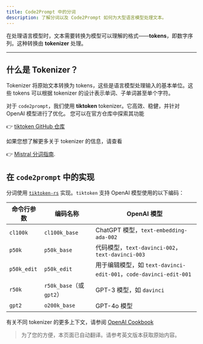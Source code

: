 ```yaml
---
title: Code2Prompt 中的分词
description: 了解分词以及 Code2Prompt 如何为大型语言模型处理文本。
---
```


在处理语言模型时，文本需要转换为模型可以理解的格式——**tokens**，即数字序列。这种转换由 **tokenizer** 处理。

---

## 什么是 Tokenizer？

Tokenizer 将原始文本转换为 tokens，这些是语言模型处理输入的基本单位。这些 tokens 可以根据 tokenizer 的设计表示单词、子单词甚至单个字符。

对于 `code2prompt`，我们使用 **tiktoken** tokenizer。它高效、稳健，并针对 OpenAI 模型进行了优化。
您可以在官方仓库中探索其功能

👉 [tiktoken GitHub 仓库](https://github.com/openai/tiktoken)

如果您想了解更多关于 tokenizer 的信息，请查看

👉 [Mistral 分词指南](https://docs.mistral.ai/guides/tokenization/).

## 在 `code2prompt` 中的实现

分词使用 [`tiktoken-rs`](https://github.com/zurawiki/tiktoken-rs) 实现。`tiktoken` 支持 OpenAI 模型使用的以下编码：

| 命令行参数 | 编码名称           | OpenAI 模型                                                             |
| ---- | ----------------------- | ------------------------------------------------------------------------- |
|`cl100k`| `cl100k_base`           | ChatGPT 模型，`text-embedding-ada-002`                                  |
|`p50k`| `p50k_base`             | 代码模型，`text-davinci-002`，`text-davinci-003`                       |
|`p50k_edit`| `p50k_edit`             | 用于编辑模型，如 `text-davinci-edit-001`，`code-davinci-edit-001` |
|`r50k`| `r50k_base`（或 `gpt2`） | GPT-3 模型，如 `davinci`                                               |
|`gpt2`| `o200k_base`            | GPT-4o 模型                                                             |

有关不同 tokenizer 的更多上下文，请参阅 [OpenAI Cookbook](https://github.com/openai/openai-cookbook/blob/66b988407d8d13cad5060a881dc8c892141f2d5c/examples/How_to_count_tokens_with_tiktoken.ipynb)

> 为了您的方便，本页面已自动翻译。请参考英文版本获取原始内容。
